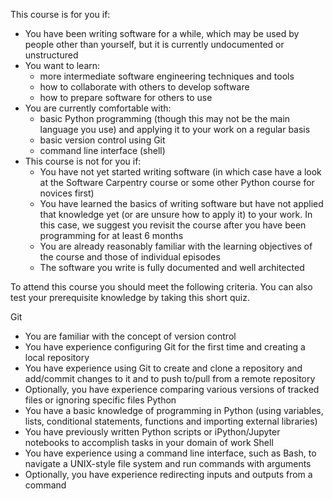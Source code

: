 This course is for you if:

* You have been writing software for a while, which may be used by people other than yourself, but it is currently undocumented or unstructured 
* You want to learn:
    * more intermediate software engineering techniques and tools
    * how to collaborate with others to develop software
    * how to prepare software for others to use
* You are currently comfortable with:
    * basic Python programming (though this may not be the main language you use) and applying it to your work on a regular basis
    * basic version control using Git
    * command line interface (shell)
* This course is not for you if:
    * You have not yet started writing software (in which case have a look at the Software Carpentry course or some other Python course for novices first)
    * You have learned the basics of writing software but have not applied that knowledge yet (or are unsure how to apply it) to your work. In this case, we suggest you revisit the course after you have been programming for at least 6 months
    * You are already reasonably familiar with the learning objectives of the course and those of individual episodes
    * The software you write is fully documented and well architected

To attend this course you should meet the following criteria. You can also test your prerequisite knowledge by taking this short quiz.

Git
* You are familiar with the concept of version control
* You have experience configuring Git for the first time and creating a local repository
* You have experience using Git to create and clone a repository and add/commit changes to it and to push to/pull from a remote repository
* Optionally, you have experience comparing various versions of tracked files or ignoring specific files
Python
* You have a basic knowledge of programming in Python (using variables, lists, conditional statements, functions and importing external libraries)
* You have previously written Python scripts or iPython/Jupyter notebooks to accomplish tasks in your domain of work
Shell
* You have experience using a command line interface, such as Bash, to navigate a UNIX-style file system and run commands with arguments
* Optionally, you have experience redirecting inputs and outputs from a command